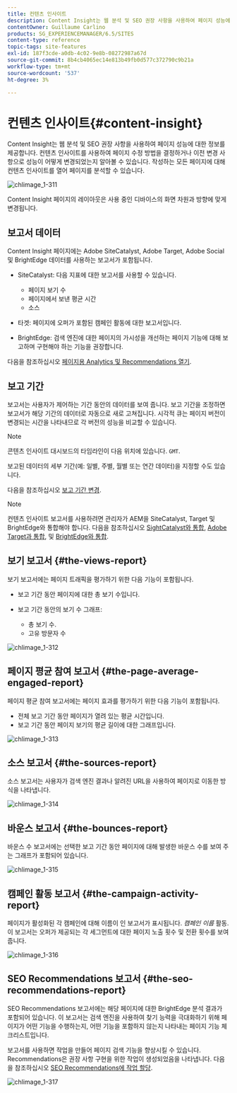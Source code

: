 ```yaml
---
title: 컨텐츠 인사이트
description: Content Insight는 웹 분석 및 SEO 권장 사항을 사용하여 페이지 성능에 대한 정보를 제공합니다
contentOwner: Guillaume Carlino
products: SG_EXPERIENCEMANAGER/6.5/SITES
content-type: reference
topic-tags: site-features
exl-id: 187f3cde-a0db-4c02-9e8b-08272987a67d
source-git-commit: 8b4cb4065ec14e813b49fb0d577c372790c9b21a
workflow-type: tm+mt
source-wordcount: '537'
ht-degree: 3%

---
```


# 컨텐츠 인사이트{#content-insight}

Content Insight는 웹 분석 및 SEO 권장 사항을 사용하여 페이지 성능에 대한 정보를 제공합니다. 컨텐츠 인사이트를 사용하여 페이지 수정 방법을 결정하거나 이전 변경 사항으로 성능이 어떻게 변경되었는지 알아볼 수 있습니다. 작성하는 모든 페이지에 대해 컨텐츠 인사이트를 열어 페이지를 분석할 수 있습니다.

![chlimage_1-311](assets/chlimage_1-311.png)

Content Insight 페이지의 레이아웃은 사용 중인 디바이스의 화면 차원과 방향에 맞게 변경됩니다.

## 보고서 데이터

Content Insight 페이지에는 Adobe SiteCatalyst, Adobe Target, Adobe Social 및 BrightEdge 데이터를 사용하는 보고서가 포함됩니다.

* SiteCatalyst: 다음 지표에 대한 보고서를 사용할 수 있습니다.

   * 페이지 보기 수
   * 페이지에서 보낸 평균 시간
   * 소스

* 타겟: 페이지에 오퍼가 포함된 캠페인 활동에 대한 보고서입니다.
* BrightEdge: 검색 엔진에 대한 페이지의 가시성을 개선하는 페이지 기능에 대해 보고하며 구현해야 하는 기능을 권장합니다.

다음을 참조하십시오 [페이지용 Analytics 및 Recommendations 열기](/help/sites-authoring/ci-analyze.md#opening-analytics-and-recommendations-for-a-page).

## 보고 기간

보고서는 사용자가 제어하는 기간 동안의 데이터를 보여 줍니다. 보고 기간을 조정하면 보고서가 해당 기간의 데이터로 자동으로 새로 고쳐집니다. 시각적 큐는 페이지 버전이 변경되는 시간을 나타내므로 각 버전의 성능을 비교할 수 있습니다.

>[!NOTE]
>
>콘텐츠 인사이트 대시보드의 타임라인이 다음 위치에 있습니다. `GMT`.

보고된 데이터의 세부 기간(예: 일별, 주별, 월별 또는 연간 데이터)을 지정할 수도 있습니다.

다음을 참조하십시오 [보고 기간 변경](/help/sites-authoring/ci-analyze.md#changing-the-reporting-period).

>[!NOTE]
>
>컨텐츠 인사이트 보고서를 사용하려면 관리자가 AEM을 SiteCatalyst, Target 및 BrightEdge와 통합해야 합니다. 다음을 참조하십시오 [SightCatalyst와 통합](/help/sites-administering/adobeanalytics.md), [Adobe Target과 통합](/help/sites-administering/target.md), 및 [BrightEdge와 통합](/help/sites-administering/brightedge.md).

## 보기 보고서 {#the-views-report}

보기 보고서에는 페이지 트래픽을 평가하기 위한 다음 기능이 포함됩니다.

* 보고 기간 동안 페이지에 대한 총 보기 수입니다.
* 보고 기간 동안의 보기 수 그래프:

   * 총 보기 수.
   * 고유 방문자 수

![chlimage_1-312](assets/chlimage_1-312.png)

## 페이지 평균 참여 보고서 {#the-page-average-engaged-report}

페이지 평균 참여 보고서에는 페이지 효과를 평가하기 위한 다음 기능이 포함됩니다.

* 전체 보고 기간 동안 페이지가 열려 있는 평균 시간입니다.
* 보고 기간 동안 페이지 보기의 평균 길이에 대한 그래프입니다.

![chlimage_1-313](assets/chlimage_1-313.png)

## 소스 보고서 {#the-sources-report}

소스 보고서는 사용자가 검색 엔진 결과나 알려진 URL을 사용하여 페이지로 이동한 방식을 나타냅니다.

![chlimage_1-314](assets/chlimage_1-314.png)

## 바운스 보고서 {#the-bounces-report}

바운스 수 보고서에는 선택한 보고 기간 동안 페이지에 대해 발생한 바운스 수를 보여 주는 그래프가 포함되어 있습니다.

![chlimage_1-315](assets/chlimage_1-315.png)

## 캠페인 활동 보고서 {#the-campaign-activity-report}

페이지가 활성화된 각 캠페인에 대해 이름이 인 보고서가 표시됩니다. *캠페인 이름* 활동. 이 보고서는 오퍼가 제공되는 각 세그먼트에 대한 페이지 노출 횟수 및 전환 횟수를 보여줍니다.

![chlimage_1-316](assets/chlimage_1-316.png)

## SEO Recommendations 보고서 {#the-seo-recommendations-report}

SEO Recommendations 보고서에는 해당 페이지에 대한 BrightEdge 분석 결과가 포함되어 있습니다. 이 보고서는 검색 엔진을 사용하여 찾기 능력을 극대화하기 위해 페이지가 어떤 기능을 수행하는지, 어떤 기능을 포함하지 않는지 나타내는 페이지 기능 체크리스트입니다.

보고서를 사용하면 작업을 만들어 페이지 검색 기능을 향상시킬 수 있습니다. Recommendations은 권장 사항 구현을 위한 작업이 생성되었음을 나타냅니다. 다음을 참조하십시오 [SEO Recommendations에 작업 할당](/help/sites-authoring/ci-analyze.md#assigning-tasks-for-seo-recommendations).

![chlimage_1-317](assets/chlimage_1-317.png)
